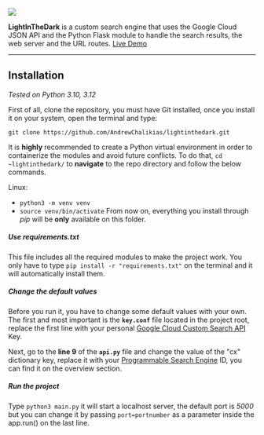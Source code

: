 ![](https://res.cloudinary.com/dtsgph9b9/image/upload/v1719337472/screenshot_nkmkoq.png)

**LightInTheDark** is a custom search engine that uses the Google Cloud JSON API and the Python Flask module to handle the search results, the web server and the URL routes.
[Live Demo](https://lightinthedark.eu.pythonanywhere.com/)

---

## Installation
*Tested on Python 3.10, 3.12*

First of all, clone the repository, you must have Git installed, once you install it
on your system, open the terminal and type:

```
git clone https://github.com/AndrewChalikias/lightinthedark.git
```

It is **highly** recommended to create a Python virtual environment in order to containerize the modules and avoid future conflicts.
To do that, `cd ~lightinthedark/` to **navigate** to the repo directory and follow the below commands.

Linux:
- `python3 -m venv venv`
- `source venv/bin/activate`
From now on, everything you install through *pip* will be **only** available on this folder.

##### Use requirements.txt

This file includes all the required modules to make the project work.
You only have to type `pip install -r "requirements.txt"` on the terminal and it will automatically install them.

##### Change the default values

Before you run it, you have to change some default values with your own. The first and most important is the **`key.conf`** file located in the project root, replace the first line with your personal [Google Cloud Custom Search API](https://console.cloud.google.com/marketplace/product/google/customsearch.googleapis.com) Key.

Next, go to the **line 9** of the **`api.py`** file and change the value of the "cx" dictionary key, replace it with your [Programmable Search Engine](https://programmablesearchengine.google.com) ID, you can find it on the overview section.

##### Run the project

Type `python3 main.py` it will start a localhost server, the default port is *5000* but you can change it by passing `port=portnumber` as a parameter inside the app.run() on the last line.
